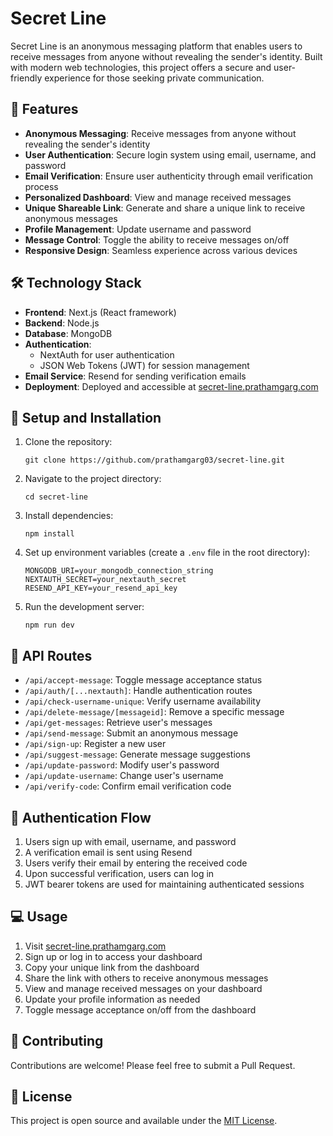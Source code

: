 # Secret Line

Secret Line is an anonymous messaging platform that enables users to receive messages from anyone without revealing the sender's identity. Built with modern web technologies, this project offers a secure and user-friendly experience for those seeking private communication.

## 🚀 Features

- **Anonymous Messaging**: Receive messages from anyone without revealing the sender's identity
- **User Authentication**: Secure login system using email, username, and password
- **Email Verification**: Ensure user authenticity through email verification process
- **Personalized Dashboard**: View and manage received messages
- **Unique Shareable Link**: Generate and share a unique link to receive anonymous messages
- **Profile Management**: Update username and password
- **Message Control**: Toggle the ability to receive messages on/off
- **Responsive Design**: Seamless experience across various devices

## 🛠️ Technology Stack

- **Frontend**: Next.js (React framework)
- **Backend**: Node.js
- **Database**: MongoDB
- **Authentication**: 
  - NextAuth for user authentication
  - JSON Web Tokens (JWT) for session management
- **Email Service**: Resend for sending verification emails
- **Deployment**: Deployed and accessible at [secret-line.prathamgarg.com](https://secret-line.prathamgarg.com)

## 🔧 Setup and Installation

1. Clone the repository:
   ```
   git clone https://github.com/prathamgarg03/secret-line.git
   ```
2. Navigate to the project directory:
   ```
   cd secret-line
   ```
3. Install dependencies:
   ```
   npm install
   ```
4. Set up environment variables (create a `.env` file in the root directory):
   ```
   MONGODB_URI=your_mongodb_connection_string
   NEXTAUTH_SECRET=your_nextauth_secret
   RESEND_API_KEY=your_resend_api_key
   ```
5. Run the development server:
   ```
   npm run dev
   ```

## 🚦 API Routes

- `/api/accept-message`: Toggle message acceptance status
- `/api/auth/[...nextauth]`: Handle authentication routes
- `/api/check-username-unique`: Verify username availability
- `/api/delete-message/[messageid]`: Remove a specific message
- `/api/get-messages`: Retrieve user's messages
- `/api/send-message`: Submit an anonymous message
- `/api/sign-up`: Register a new user
- `/api/suggest-message`: Generate message suggestions
- `/api/update-password`: Modify user's password
- `/api/update-username`: Change user's username
- `/api/verify-code`: Confirm email verification code

## 🔐 Authentication Flow

1. Users sign up with email, username, and password
2. A verification email is sent using Resend
3. Users verify their email by entering the received code
4. Upon successful verification, users can log in
5. JWT bearer tokens are used for maintaining authenticated sessions

## 💻 Usage

1. Visit [secret-line.prathamgarg.com](https://secret-line.prathamgarg.com)
2. Sign up or log in to access your dashboard
3. Copy your unique link from the dashboard
4. Share the link with others to receive anonymous messages
5. View and manage received messages on your dashboard
6. Update your profile information as needed
7. Toggle message acceptance on/off from the dashboard

## 🤝 Contributing

Contributions are welcome! Please feel free to submit a Pull Request.

## 📄 License

This project is open source and available under the [MIT License](LICENSE).
